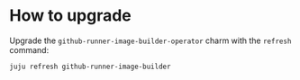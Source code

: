 # How to upgrade

Upgrade the `github-runner-image-builder-operator` charm with the `refresh` command:

```bash
juju refresh github-runner-image-builder
```
